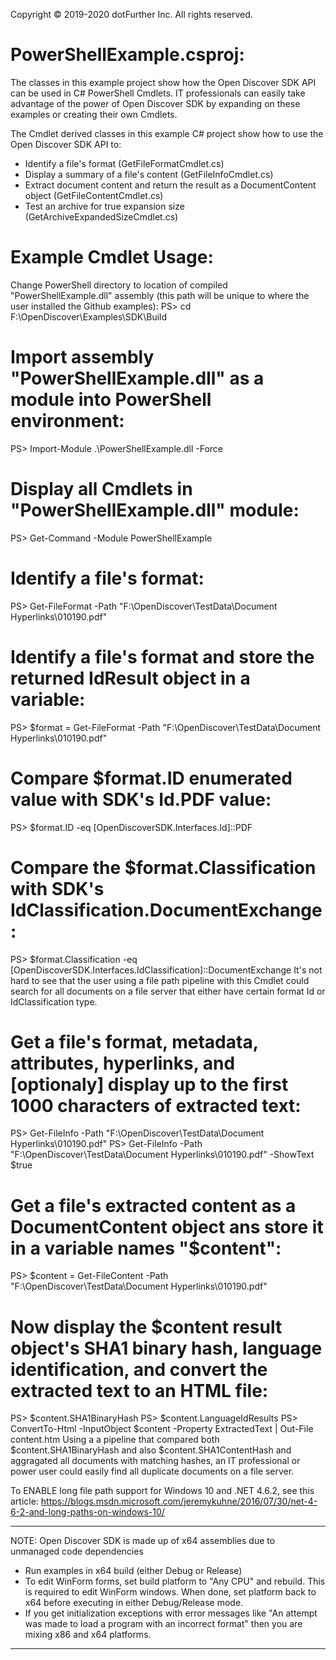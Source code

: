 Copyright © 2019-2020 dotFurther Inc. All rights reserved.

# PowerShellExample.csproj:

The classes in this example project show how the Open Discover SDK API can be used in C# PowerShell Cmdlets. IT professionals
can easily take advantage of the power of Open Discover SDK by expanding on these examples or creating their own Cmdlets.

The Cmdlet derived classes in this example C# project show how to use the Open Discover SDK API to:
- Identify a file's format (GetFileFormatCmdlet.cs)
- Display a summary of a file's content (GetFileInfoCmdlet.cs)
- Extract document content and return the result as a DocumentContent object (GetFileContentCmdlet.cs)
- Test an archive for true expansion size (GetArchiveExpandedSizeCmdlet.cs)


# Example Cmdlet Usage:
Change PowerShell directory to location of compiled "PowerShellExample.dll" assembly (this path will be unique to where the user installed the Github examples):
  PS> cd F:\OpenDiscover\Examples\SDK\Build  

# Import assembly "PowerShellExample.dll" as a module into PowerShell environment:
  PS> Import-Module .\PowerShellExample.dll -Force

# Display all Cmdlets in "PowerShellExample.dll" module:
  PS> Get-Command -Module PowerShellExample       

# Identify a file's format:
  PS> Get-FileFormat -Path "F:\OpenDiscover\TestData\Document Hyperlinks\010190.pdf"

# Identify a file's format and store the returned IdResult object in a variable:
  PS> $format = Get-FileFormat -Path "F:\OpenDiscover\TestData\Document Hyperlinks\010190.pdf"  
# Compare $format.ID enumerated value with SDK's Id.PDF value:
  PS> $format.ID -eq [OpenDiscoverSDK.Interfaces.Id]::PDF
# Compare the $format.Classification with SDK's IdClassification.DocumentExchange:
  PS>  $format.Classification -eq [OpenDiscoverSDK.Interfaces.IdClassification]::DocumentExchange
It's not hard to see that the user using a file path pipeline with this Cmdlet could search for all documents on a file server that either have certain format Id or IdClassification type.

# Get a file's format, metadata, attributes, hyperlinks, and [optionaly] display up to the first 1000 characters of extracted text:
  PS> Get-FileInfo -Path "F:\OpenDiscover\TestData\Document Hyperlinks\010190.pdf" 
  PS> Get-FileInfo -Path "F:\OpenDiscover\TestData\Document Hyperlinks\010190.pdf" -ShowText $true

# Get a file's extracted content as a DocumentContent object ans store it in a variable names "$content":
  PS> $content = Get-FileContent -Path "F:\OpenDiscover\TestData\Document Hyperlinks\010190.pdf"

# Now display the $content result object's SHA1 binary hash, language identification, and convert the extracted text to an HTML file:
  PS> $content.SHA1BinaryHash
  PS> $content.LanguageIdResults
  PS> ConvertTo-Html -InputObject $content -Property ExtractedText | Out-File content.htm
Using a a pipeline that compared both $content.SHA1BinaryHash and also $content.SHA1ContentHash and aggragated all documents with matching hashes, an IT professional or power user could easily find all duplicate documents on a file server.


To ENABLE long file path support for Windows 10 and .NET 4.6.2, see this article:
 https://blogs.msdn.microsoft.com/jeremykuhne/2016/07/30/net-4-6-2-and-long-paths-on-windows-10/

------------------------------------------------------------------------------------------------------------------------
NOTE: Open Discover SDK is made up of x64 assemblies due to unmanaged code dependencies

- Run examples in x64 build (either Debug or Release)
- To edit WinForm forms, set build platform to "Any CPU" and rebuild. This is required to edit WinForm windows. When done, set platform 
  back to x64 before executing in either Debug/Release mode.
- If you get initialization exceptions with error messages like "An attempt was made to load a program with
  an incorrect format" then you are mixing x86 and x64 platforms.
------------------------------------------------------------------------------------------------------------------------		 
